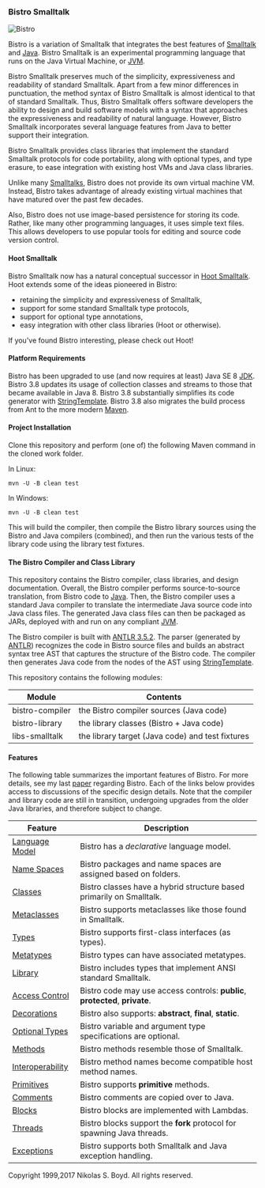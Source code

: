 ### Bistro Smalltalk ###

![Bistro][logo]

Bistro is a variation of Smalltalk that integrates the best features of [Smalltalk][smalltalk] and [Java][java].
Bistro Smalltalk is an experimental programming language that runs on the Java Virtual Machine, or [JVM][jvm].

Bistro Smalltalk preserves much of the simplicity, expressiveness and readability of standard Smalltalk.
Apart from a few minor differences in punctuation, the method syntax of Bistro Smalltalk is almost identical to
that of standard Smalltalk.
Thus, Bistro Smalltalk offers software developers the ability to design and build software models with a syntax
that approaches the expressiveness and readability of natural language.
However, Bistro Smalltalk incorporates several language features from Java to better support their integration.

Bistro Smalltalk provides class libraries that implement the standard Smalltalk protocols for code portability,
along with optional types, and type erasure, to ease integration with existing host VMs and Java class libraries.

Unlike many [Smalltalks][stimps], Bistro does not provide its own virtual machine VM.
Instead, Bistro takes advantage of already existing virtual machines that have matured over the past few decades.

Also, Bistro does not use image-based persistence for storing its code.
Rather, like many other programming languages, it uses simple text files.
This allows developers to use popular tools for editing and source code version control.

#### Hoot Smalltalk ####

Bistro Smalltalk now has a natural conceptual successor in [Hoot Smalltalk][hoot-smalltalk].
Hoot extends some of the ideas pioneered in Bistro:

* retaining the simplicity and expressiveness of Smalltalk,
* support for some standard Smalltalk type protocols,
* support for optional type annotations,
* easy integration with other class libraries (Hoot or otherwise).

If you've found Bistro interesting, please check out Hoot!

#### Platform Requirements ####

Bistro has been upgraded to use (and now requires at least) Java SE 8 [JDK][jdk8].
Bistro 3.8 updates its usage of collection classes and streams to those that became available in Java 8.
Bistro 3.8 substantially simplifies its code generator with [StringTemplate][st].
Bistro 3.8 also migrates the build process from Ant to the more modern [Maven][maven].

#### Project Installation ####

Clone this repository and perform (one of) the following Maven command in the cloned work folder.

In Linux:
```
mvn -U -B clean test
```

In Windows:
```
mvn -U -B clean test
```

This will build the compiler, then compile the Bistro library sources using the Bistro and Java compilers
(combined), and then run the various tests of the library code using the library test fixtures.

#### The Bistro Compiler and Class Library ####

This repository contains the Bistro compiler, class libraries, and design documentation.
Overall, the Bistro compiler performs source-to-source translation, from Bistro code to [Java][java].
Then, the Bistro compiler uses a standard Java compiler to translate the intermediate Java source code
into Java class files.
The generated Java class files can then be packaged as JARs, deployed with and run on any compliant [JVM][jvm].

The Bistro compiler is built with [ANTLR 3.5.2][antlr].
The parser (generated by [ANTLR][antlr]) recognizes the code in Bistro source files
and builds an abstract syntax tree AST that captures the structure of the Bistro code.
The compiler then generates Java code from the nodes of the AST using [StringTemplate][st].

This repository contains the following modules:

| Module           | Contents   |
|------------------|------------|
| bistro-compiler  | the Bistro compiler sources (Java code) |
| bistro-library   | the library classes (Bistro + Java code) |
| libs-smalltalk   | the library target (Java code) and test fixtures |

#### Features ####

The following table summarizes the important features of Bistro.
For more details, see my last [paper][paper] regarding Bistro.
Each of the links below provides access to discussions of the specific design details.
Note that the compiler and library code are still in transition, undergoing upgrades from the older
Java libraries, and therefore subject to change.

| Feature     | Description   |
|-------------|---------------|
| [Language Model][model]    | Bistro has a _declarative_ language model. |
| [Name Spaces][spaces]      | Bistro packages and name spaces are assigned based on folders. |
| [Classes][classes]         | Bistro classes have a hybrid structure based primarily on Smalltalk. |
| [Metaclasses][classes]     | Bistro supports metaclasses like those found in Smalltalk. |
| [Types][types]             | Bistro supports first-class interfaces (as types). |
| [Metatypes][types]         | Bistro types can have associated metatypes. |
| [Library][lib]             | Bistro includes types that implement ANSI standard Smalltalk. |
| [Access Control][access]   | Bistro code may use access controls: **public**, **protected**, **private**. |
| [Decorations][decor]       | Bistro also supports: **abstract**, **final**,   **static**. |
| [Optional Types][optional] | Bistro variable and argument type specifications are optional. |
| [Methods][methods]         | Bistro methods resemble those of Smalltalk. |
| [Interoperability][xop]    | Bistro method names become compatible host method names. |
| [Primitives][prims]        | Bistro supports **primitive** methods. |
| [Comments][comments]       | Bistro comments are copied over to Java. |
| [Blocks][blocks]           | Bistro blocks are implemented with Lambdas. |
| [Threads][threads]         | Bistro blocks support the **fork** protocol for spawning Java threads. |
| [Exceptions][except]       | Bistro supports both Smalltalk and Java exception handling. |

Copyright 1999,2017 Nikolas S. Boyd. All rights reserved.

[smalltalk]: http://en.wikipedia.org/wiki/Smalltalk "Smalltalk"
[stimps]: http://en.wikipedia.org/wiki/Smalltalk#List_of_implementations "Smalltalk Implementations"
[jdk8]: http://www.oracle.com/technetwork/java/javase/downloads/index.html
[java]: http://en.wikipedia.org/wiki/Java_%28programming_language%29 "Java"
[jvm]: http://en.wikipedia.org/wiki/Java_virtual_machine "Java Virtual Machine"
[csharp]: http://en.wikipedia.org/wiki/C_Sharp_%28programming_language%29 "C#"
[clr]: http://en.wikipedia.org/wiki/Common_Language_Runtime "Common Language Runtime"
[st]: http://www.stringtemplate.org/ "StringTemplate"
[antlr]: http://www.antlr.org/ "ANTLR"
[maven]: https://maven.apache.org/ "Maven"
[gradle]: https://gradle.org/ "Gradle"
[paper]: http://www.drdobbs.com/web-development/the-bistro-programming-language/184405578 "DDJ"

[logo]: https://bitbucket.org/nik_boyd/bistro-smalltalk/raw/master/bistro-design/bistro-logo.svg "Bistro"
[hoot-smalltalk]: https://gitlab.com/hoot-smalltalk/hoot-smalltalk#hoot

[model]: ../master/bistro-design/model.md#markdown-header-language-model "Language Model"
[spaces]: ../master/bistro-design/model.md#markdown-header-name-spaces "Name Spaces"
[classes]: ../master/bistro-design/model.md#markdown-header-classes-and-metaclasses "Classes"
[types]: ../master/bistro-design/model.md#markdown-header-types-and-metatypes "Types"
[access]: ../master/bistro-design/model.md#markdown-header-access-controls-and-decorations "Access Controls"
[decor]: ../master/bistro-design/model.md#markdown-header-access-controls-and-decorations "Decorations"
[optional]: ../master/bistro-design/model.md#markdown-header-variables "Optional Types"
[methods]: ../master/bistro-design/methods.md "Methods"
[prims]: ../master/bistro-design/methods.md "Primitives"
[xop]: ../master/bistro-design/methods.md#markdown-header-interoperability "Interoperability"
[lib]: ../master/bistro-design/model.md#markdown-header-library-types-and-classes "Library"
[blocks]: ../master/bistro-design/blocks.md "Blocks"
[threads]: ../master/bistro-design/blocks.md#markdown-header-bistro-threads "Threads"
[except]: ../master/bistro-design/exceptions.md "Exceptions"
[comments]: ../master/bistro-design/model.md#markdown-header-comments "Comments"
